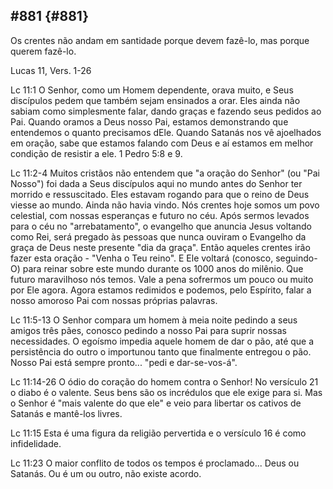 ## #881 {#881}

Os crentes não andam em santidade porque devem fazê-lo, mas porque querem fazê-lo.

Lucas 11, Vers. 1-26

Lc 11:1 O Senhor, como um Homem dependente, orava muito, e Seus discípulos pedem que também sejam ensinados a orar. Eles ainda não sabiam como simplesmente falar, dando graças e fazendo seus pedidos ao Pai. Quando oramos a Deus nosso Pai, estamos demonstrando que entendemos o quanto precisamos dEle. Quando Satanás nos vê ajoelhados em oração, sabe que estamos falando com Deus e aí estamos em melhor condição de resistir a ele. 1 Pedro 5:8 e 9.

Lc 11:2-4 Muitos cristãos não entendem que &quot;a oração do Senhor&quot; (ou &quot;Pai Nosso&quot;) foi dada a Seus discípulos aqui no mundo antes do Senhor ter morrido e ressuscitado. Eles estavam rogando para que o reino de Deus viesse ao mundo. Ainda não havia vindo. Nós crentes hoje somos um povo celestial, com nossas esperanças e futuro no céu. Após sermos levados para o céu no &quot;arrebatamento&quot;, o evangelho que anuncia Jesus voltando como Rei, será pregado às pessoas que nunca ouviram o Evangelho da graça de Deus neste presente &quot;dia da graça&quot;. Então aqueles crentes irão fazer esta oração - &quot;Venha o Teu reino&quot;. E Ele voltará (conosco, seguindo-O) para reinar sobre este mundo durante os 1000 anos do milênio. Que futuro maravilhoso nós temos. Vale a pena sofrermos um pouco ou muito por Ele agora. Agora estamos redimidos e podemos, pelo Espírito, falar a nosso amoroso Pai com nossas próprias palavras.

Lc 11:5-13 O Senhor compara um homem à meia noite pedindo a seus amigos três pães, conosco pedindo a nosso Pai para suprir nossas necessidades. O egoísmo impedia aquele homem de dar o pão, até que a persistência do outro o importunou tanto que finalmente entregou o pão. Nosso Pai está sempre pronto... &quot;pedi e dar-se-vos-á&quot;.

Lc 11:14-26 O ódio do coração do homem contra o Senhor! No versículo 21 o diabo é o valente. Seus bens são os incrédulos que ele exige para si. Mas o Senhor é &quot;mais valente do que ele&quot; e veio para libertar os cativos de Satanás e mantê-los livres.

Lc 11:15 Esta é uma figura da religião pervertida e o versículo 16 é como infidelidade.

Lc 11:23 O maior conflito de todos os tempos é proclamado... Deus ou Satanás. Ou é um ou outro, não existe acordo.